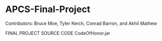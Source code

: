 # APCS-Final-Project
Contributors: Bruce Moe, Tyler Kerch, Conrad Barron, and Akhil Mathew

FINAL PROJECT SOURCE CODE
CodeOfHonor.jar

